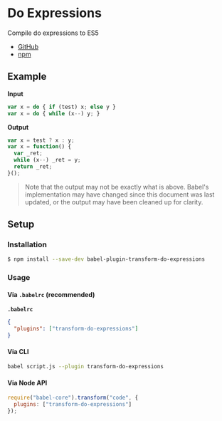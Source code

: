 # Do Expressions

Compile do expressions to ES5

- [GitHub](https://github.com/babel/babel/tree/master/packages/babel-plugin-transform-do-expressions)
- [npm](https://www.npmjs.com/package/babel-plugin-transform-do-expressions)

## Example

**Input**

```js
var x = do { if (test) x; else y }
var x = do { while (x--) y; }
```

**Output**

```js
var x = test ? x : y;
var x = function() {
  var _ret;
  while (x--) _ret = y;
  return _ret;
}();
```

> Note that the output may not be exactly what is above. Babel's implementation
> may have changed since this document was last updated, or the output may have
> been cleaned up for clarity.

## Setup

### Installation

```sh
$ npm install --save-dev babel-plugin-transform-do-expressions
```

### Usage

#### Via `.babelrc` (recommended)

**`.babelrc`**

```json
{
  "plugins": ["transform-do-expressions"]
}
```

#### Via CLI

```sh
babel script.js --plugin transform-do-expressions
```

#### Via Node API

```js
require("babel-core").transform("code", {
  plugins: ["transform-do-expressions"]
});
```
